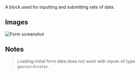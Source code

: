 A block used for inputting and submitting sets of data.

## Images

<span class="screenshot"></span>

![Form screenshot](../images/form.png)

## Notes

> Loading initial form data does not work with inputs of type `geocoordinates`.
